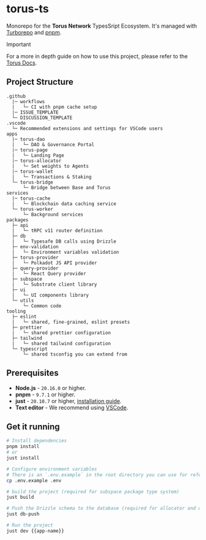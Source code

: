 # torus-ts

Monorepo for the **Torus Network** TypesSript Ecosystem. It's managed with
[Turborepo](https://turborepo.org) and [pnpm](https://pnpm.io/).

> [!IMPORTANT]  
> For a more in depth guide on how to use this project, please refer to the [Torus Docs](https://docs.torus.network/web-apps/intro/).

## Project Structure

```text
.github
  |─ workflows
  |   └─ CI with pnpm cache setup
  |─ ISSUE_TEMPLATE
  └─ DISCUSSION_TEMPLATE
.vscode
  └─ Recommended extensions and settings for VSCode users
apps
  |─ torus-dao
  |   └─ DAO & Governance Portal
  |─ torus-page
  |   └─ Landing Page
  |─ torus-allocator
  |   └─ Set weights to Agents
  |─ torus-wallet
  |   └─ Transactions & Staking
  └─ torus-bridge
      └─ Bridge between Base and Torus
services
  |─ torus-cache
  |   └─ Blockchain data caching service
  └─ torus-worker
      └─ Background services
packages
  ├─ api
  |   └─ tRPC v11 router definition
  ├─ db
  |   └─ Typesafe DB calls using Drizzle
  ├─ env-validation
  |   └─ Environment variables validation
  ├─ torus-provider
  |   └─ Polkadot JS API provider
  ├─ query-provider
  |   └─ React Query provider
  ├─ subspace
  |   └─ Substrate client library
  ├─ ui
  |   └─ UI components library
  └─ utils
      └─ Common code
tooling
  ├─ eslint
  |   └─ shared, fine-grained, eslint presets
  ├─ prettier
  |   └─ shared prettier configuration
  ├─ tailwind
  |   └─ shared tailwind configuration
  └─ typescript
      └─ shared tsconfig you can extend from
```

## Prerequisites

- **Node.js** - `20.16.0` or higher.
- **pnpm** - `9.7.1` or higher.
- **just** - `20.10.7` or higher, [installation guide](https://github.com/baryshev/just).
- **Text editor** - We recommend using [VSCode](https://code.visualstudio.com/).

## Get it running

```sh
# Install dependencies
pnpm install
# or
just install

# Configure environment variables
# There is an `.env.example` in the root directory you can use for reference
cp .env.example .env

# build the project (required for subspace package type system)
just build

# Push the Drizzle schema to the database (required for allocator and dao)
just db-push

# Run the project
just dev {{app-name}}
```
